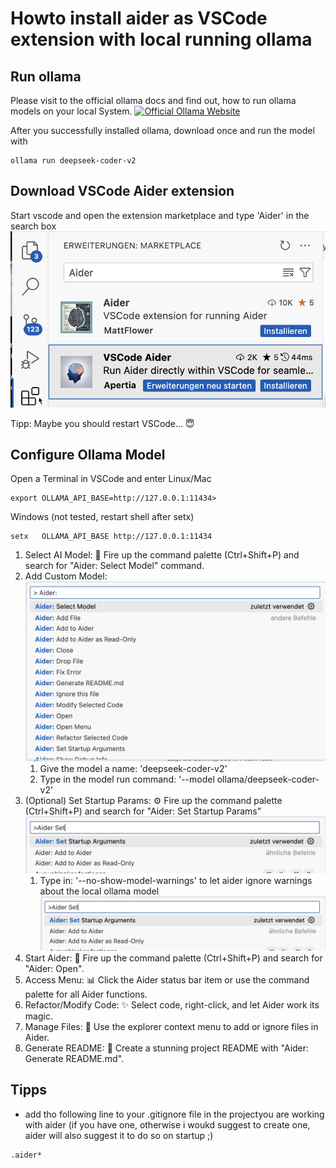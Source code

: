 # Howto install aider as VSCode extension with local running ollama

## Run ollama
Please visit to the official ollama docs and find out, how to run ollama models on your local System.
[![Official Ollama Website](https://ollama.com/public/ollama.png)](https://ollama.com/)

After you successfully installed ollama, download once and run the model with
```console
ollama run deepseek-coder-v2
```

## Download VSCode Aider extension
Start vscode and open the extension marketplace and type 'Aider' in the search box
![Alt 'Search for Aider in VSCode extension marketplace'](doc/img/vscode-marketplace.png "VSCode Marketplace")

Tipp: Maybe you should restart VSCode... 😇

## Configure Ollama Model
Open a Terminal in VSCode and enter
Linux/Mac
```console
export OLLAMA_API_BASE=http://127.0.0.1:11434>
```

Windows (not tested, restart shell after setx)
```console
setx   OLLAMA_API_BASE http://127.0.0.1:11434
```
<ol>
<li>Select AI Model: 🤖 Fire up the command palette (Ctrl+Shift+P) and search for "Aider: Select Model" command.</li>
<li>Add Custom Model: 
<img src='doc/img/vscode_aider_selectmodel.png' alt="Add Custom Model to Aider in VSCode">
    <ol>
        <li>Give the model a name: 'deepseek-coder-v2'</li>
        <li>Type in the model run command: '--model ollama/deepseek-coder-v2'</li>
    </ol>
<li>(Optional) Set Startup Params: ⚙️ Fire up the command palette (Ctrl+Shift+P) and search for "Aider: Set Startup Params"
<img src='doc/img/vscode_aider_set_startup_params_01.png' alt="Set aider startup params">
    <ol><li>Type in: '--no-show-model-warnings' to let aider ignore warnings about the local ollama model
    <img src='doc/img/vscode_aider_set_startup_params_01.png' alt="Set aider startup params"></li></ol>
<li>Start Aider: 🏁 Fire up the command palette (Ctrl+Shift+P) and search for "Aider: Open".</li>
<li>Access Menu: 📊 Click the Aider status bar item or use the command palette for all Aider functions.</li>
<li>Refactor/Modify Code: ✨ Select code, right-click, and let Aider work its magic.</li>
<li>Manage Files: 📁 Use the explorer context menu to add or ignore files in Aider.</li>
<li>Generate README: 📝 Create a stunning project README with "Aider: Generate README.md".</li>
</ol>

## Tipps
* add tho following line to your .gitignore file in the projectyou are working with aider (if you have one, otherwise i woukd suggest to create one, aider will also suggest it to do so on startup ;)
```.gitignore
.aider*
```
